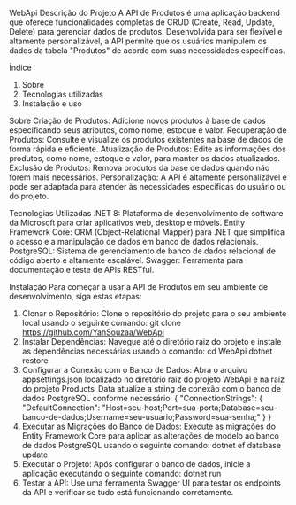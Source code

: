 ﻿WebApi
Descrição do Projeto
A API de Produtos é uma aplicação backend que oferece funcionalidades completas de CRUD (Create, Read, Update, Delete) para gerenciar dados de produtos. 
Desenvolvida para ser flexível e altamente personalizável, a API permite que os usuários manipulem os dados da tabela "Produtos" de acordo com suas necessidades específicas.

Índice
1. Sobre
2. Tecnologias utilizadas
3. Instalação e uso

Sobre
Criação de Produtos: Adicione novos produtos à base de dados especificando seus atributos, como nome, estoque e valor.
Recuperação de Produtos: Consulte e visualize os produtos existentes na base de dados de forma rápida e eficiente.
Atualização de Produtos: Edite as informações dos produtos, como nome, estoque e valor, para manter os dados atualizados.
Exclusão de Produtos: Remova produtos da base de dados quando não forem mais necessários.
Personalização: A API é altamente personalizável e pode ser adaptada para atender às necessidades específicas do usuário ou do projeto.

Tecnologias Utilizadas
.NET 8: Plataforma de desenvolvimento de software da Microsoft para criar aplicativos web, desktop e móveis.
Entity Framework Core: ORM (Object-Relational Mapper) para .NET que simplifica o acesso e a manipulação de dados em banco de dados relacionais.
PostgreSQL: Sistema de gerenciamento de banco de dados relacional de código aberto e altamente escalável.
Swagger: Ferramenta para documentação e teste de APIs RESTful.

Instalação
Para começar a usar a API de Produtos em seu ambiente de desenvolvimento, siga estas etapas:

1. Clonar o Repositório: Clone o repositório do projeto para o seu ambiente local usando o seguinte comando:
git clone https://github.com/YanSouzaa/WebApi
2. Instalar Dependências: Navegue até o diretório raiz do projeto e instale as dependências necessárias usando o comando:
cd WebApi
dotnet restore
3. Configurar a Conexão com o Banco de Dados: Abra o arquivo appsettings.json localizado no diretório raiz do projeto WebApi e na raiz do projeto Products_Data atualize a string de conexão com o banco de dados PostgreSQL conforme necessário:
{
  "ConnectionStrings": {
    "DefaultConnection": "Host=seu-host;Port=sua-porta;Database=seu-banco-de-dados;Username=seu-usuario;Password=sua-senha;"
  }
}
4. Executar as Migrações do Banco de Dados: Execute as migrações do Entity Framework Core para aplicar as alterações de modelo ao banco de dados PostgreSQL usando o seguinte comando:
dotnet ef database update
5. Executar o Projeto: Após configurar o banco de dados, inicie a aplicação executando o seguinte comando:
dotnet run
6. Testar a API: Use uma ferramenta Swagger UI para testar os endpoints da API e verificar se tudo está funcionando corretamente.

